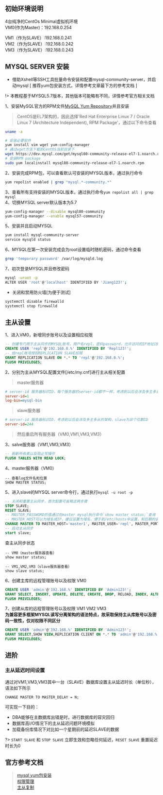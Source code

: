 ## 初始环境说明
4台纯净的CentOs Minimal虚拟机环境  
VM0(作为Master)：192.168.0.254  

VM1（作为SLAVE）:192.168.0.241  
VM2（作为SLAVE）:192.168.0.242  
VM3（作为SLAVE）:192.168.0.243  

## MYSQL SERVER 安装

- 借助Xshell等SSH工具批量命令安装和配置mysql-community-server，并启动mysql [ 推荐yum包安装方式，详情参考文章最下方的参考文档 ]

!>  本教程基于MYSQL5.7版本，其他版本可能略有不同，详情参考官方相关文档

1、安装MySQL官方的RPM文件[MySQL Yum Repository](https://dev.mysql.com/downloads/repo/yum/)并且安装

> CentOS是EL7架构的，因此选择'Red Hat Enterprise Linux 7 / Oracle Linux 7 (Architecture Independent), RPM Package'，通过以下命令查看
```bash
uname -a
```  

```bash
# 安装必要软件
yum install vim wget yum-config-manager
# 通过wget方法下载到CentOS当前目录下
wget https://dev.mysql.com/get/mysql80-community-release-el7-1.noarch.rpm
# 安装RPM package
sudo yum localinstall mysql80-community-release-el7-1.noarch.rpm
```
2、安装完成RPM包，可以查看默认可安装的MYSQL版本，通过执行命令

```bash
yum repolist enabled | grep "mysql.*-community.*"
``` 

3、查看所有支持安装的MYSQL版本，通过执行命令`yum repolist all | grep mysql`  
4、切换MYSQL server默认版本为5.7  

```bash
yum-config-manager --disable mysql80-community
yum-config-manager --enable mysql57-community
```

5、安装并且启动MYSQL

```bash
yum install mysql-community-server
service mysqld status
```

6、MYSQL在第一次安装完成会为root设置临时随机密码，通过命令查看

```bash
grep 'temporary password' /var/log/mysqld.log
```

7、初次登录MYSQL并且修改密码

```bash
mysql -uroot -p 
ALTER USER 'root'@'localhost' IDENTIFIED BY 'Jiang123!';
```

- 关闭和禁用防火墙[为便于测试]

```bash
systemctl disable firewalld
systemctl stop firewalld
```

## 主从设置

1、进入VM0，新增同步账号以及设置相应权限
```sql
-- 创建专门用于主从同步的MYSQL账号，用户名repl，密码password，允许访问的IP地址192.168.0.%（%为通配符）
CREATE USER 'repl'@'192.168.0.%' IDENTIFIED BY 'Repl123!';
-- 给repl账号授权REPLICATION SLAVE权限
GRANT REPLICATION SLAVE ON *.* TO 'repl'@'192.168.0.%';
FLUSH PRIVILEGES;
```

2、分别为主从MYSQL配置文件[/etc/my.cnf]进行主从相关配置
> master服务器

```ini
# server-id 服务器标识ID，每个服务器的server-id都不一样，考虑到以后会涉及多主多从的架构，建议master设置为个位数
server-id=1
log-bin=mysql-bin
```

> slave服务器

```ini
# server-id 服务器标识ID，考虑到以后会涉及多主多从的架构，slave为非个位数ID
server-id=244
```

> 然后重启所有服务器（VM0,VM1,VM3,VM3）

3、salve服务器（VM1,VM3,VM3）

```sql
-- 刷新所有表以及阻止写操作
FLUSH TABLES WITH READ LOCK;

```

4、master服务器（VM0）

```mysql
-- 查看log文件名和位置
SHOW MASTER STATUS;
```

5、进入slave的MYSQL server命令行，通过执行`mysql -u root -p`

```sql
-- 关闭和重置主从同步，首次配置可省略这两步骤
STOP SLAVE;
RESET SLAVE;
-- MASTER_PASSWORD的值通过在master mysql执行命令`show master status;`查询
-- MASTER_HOST可以为域名或IP，建议设置为域名，便于到/etc/hosts中设置，和后期的调整
CHANGE MASTER TO MASTER_HOST='master1', MASTER_USER='repl', MASTER_PORT=3306, MASTER_PASSWORD='Repl123!', MASTER_LOG_FILE='master-bin.000050', master_log_pos=0;
-- 启动主从同步
start slave;
```

查主从同步状态

```mysql
-- VM0（master服务器查看）
show master status;

-- VM1,VM2,VM3（slave服务器查看）
show slave status;

```

6、创建主库的远程管理账号以及权限 VM0

```sql
CREATE USER 'admin'@'192.168.%' IDENTIFIED BY 'Admin123!';
GRANT SELECT, INSERT, UPDATE, DELETE, CREATE, DROP, RELOAD, INDEX, ALTER, SUPER, CREATE TEMPORARY TABLES, LOCK TABLES, CREATE VIEW, SHOW VIEW, CREATE TABLESPACE ON *.* TO 'admin'@'192.168.%';
FLUSH PRIVILEGES;
```

7、创建从库的远程管理账号以及权限 VM1 VM2 VM3  
**为兼容更多框架MYSQL读写分离架构的语法特点，故采取保持主从库账号以及密码一致性，仅对权限不同区分**

```sql
CREATE USER 'admin'@'192.168.%' IDENTIFIED BY 'Admin123!';
GRANT SELECT,SHOW VIEW,REPLICATION CLIENT ON *.* TO 'admin'@'192.168.%';
FLUSH PRIVILEGES;
```

## 进阶

### 主从延迟时间设置

通过对VM1,VM3,VM3其中一台（SLAVE）数据库设置主从延迟时长（单位秒），语法如下所示

```mysql
CHANGE MASTER TO MASTER_DELAY = N;
```

可实现一下目的：

- DBA能够在主数据库出错是时，进行数据库的容灾回归
- 数据库高I/O情况下的主从延迟问题环境模拟
- 加载备份库情况下对比如一个星期前的延迟SLAVE的数据

?> `START SLAVE` 和 `STOP SLAVE` 立即生效和忽略任何延迟，`RESET SLAVE` 重置延迟时长为0

## 官方参考文档

> [mysql yum包安装](https://dev.mysql.com/doc/refman/5.7/en/linux-installation-yum-repo.html)  
> [权限管理](https://dev.mysql.com/doc/refman/5.7/en/privileges-provided.html)  
> [主从复制](https://dev.mysql.com/doc/refman/5.7/en/replication.html)